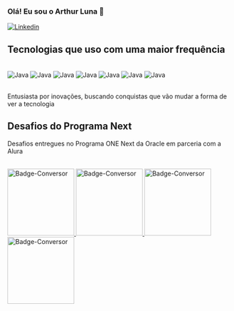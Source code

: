 
### Olá! Eu sou o Arthur Luna 👋

[![Linkedin](https://img.shields.io/badge/LinkedIn-0077B5?style=for-the-badge&logo=linkedin&logoColor=white)](https://www.linkedin.com/in/arthur-luna-155580228/)

## Tecnologias que uso com uma maior frequência

<div style="display: inline_block "><br/>
    <img align="center" alt="Java" src="https://img.shields.io/badge/Java-ED8B00?style=for-the-badge&logo=openjdk&logoColor=white"/>
    <img align="center" alt="Java" src="https://img.shields.io/badge/Spring-6DB33F?style=for-the-badge&logo=spring&logoColor=white"/>
    <img align="center" alt="Java" src="https://img.shields.io/badge/PostgreSQL-316192?style=for-the-badge&logo=postgresql&logoColor=white"/>
    <img align="center" alt="Java" src="https://img.shields.io/badge/HTML5-E34F26?style=for-the-badge&logo=html5&logoColor=white"/>
    <img align="center" alt="Java" src="https://img.shields.io/badge/CSS3-1572B6?style=for-the-badge&logo=css3&logoColor=white"/>
    <img align="center" alt="Java" src="https://img.shields.io/badge/JavaScript-F7DF1E?style=for-the-badge&logo=javascript&logoColor=black"/>
    <img align="center" alt="Java" src="https://img.shields.io/badge/Python-3776AB?style=for-the-badge&logo=python&logoColor=white"/>

</div><br/>

Entusiasta por inovações, buscando conquistas que vão mudar a forma de ver a tecnologia

## Desafios do Programa Next

Desafios entregues no Programa ONE Next da Oracle em parceria com a Alura


<div style="display: inline_block "><br/>
    <a href="https://github.com/Lunaartur/conversormoedas">
  <img src="https://github.com/user-attachments/assets/ee7de4a0-3720-4baa-8cf4-7e84ab798580" alt="Badge-Conversor" width="150">
</a>
   <a href="https://github.com/Lunaartur/literalura">
  <img src="https://github.com/user-attachments/assets/8bc26afb-de72-4714-9853-5354775723cc" alt="Badge-Conversor" width="150">
</a>
<a href="https://github.com/Lunaartur/desafiocodificador">
  <img src="https://github.com/user-attachments/assets/66dc0d4d-5e9a-4c7e-a618-065c76c68dbf" alt="Badge-Conversor" width="150">
</a>
<a href="https://github.com/Lunaartur/alurahub">
  <img src="https://github.com/user-attachments/assets/a3c7ae93-f2e0-4dc0-b964-14773729fd2d" alt="Badge-Conversor" width="150">
</a>

</div><br/>






















